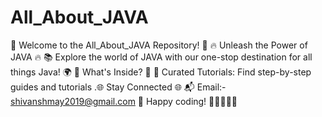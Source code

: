 # All_About_JAVA
🚀 Welcome to the All_About_JAVA Repository! 🚀  🔥 Unleash the Power of JAVA 🔥  📚 Explore the world of JAVA with our one-stop destination for all things Java! 🌍  🌟 What's Inside? 🌟  🔮 Curated Tutorials: Find step-by-step guides and tutorials .🌐 Stay Connected 🌐  📬 Email:- shivanshmay2019@gmail.com 🌟  Happy coding! 🚀👩‍💻👨‍💻

